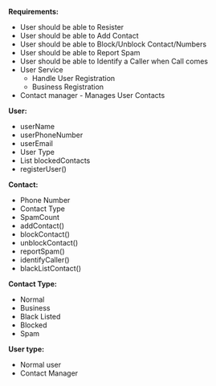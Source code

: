 **Requirements:**

- User should be able to Resister
- User should be able to Add Contact
- User should be able to Block/Unblock Contact/Numbers
- User should be able to Report Spam
- User should be able to Identify a Caller when Call comes
- User Service
  - Handle User Registration
  - Business Registration
- Contact manager - Manages User Contacts


**User:**
- userName
- userPhoneNumber
- userEmail
- User Type
- List<Contacts> blockedContacts
- registerUser()

**Contact:**
- Phone Number
- Contact Type
- SpamCount
- addContact()
- blockContact()
- unblockContact()
- reportSpam()
- identifyCaller()
- blackListContact()

**Contact Type:**
- Normal
- Business 
- Black Listed 
- Blocked 
- Spam

**User type:**
- Normal user
- Contact Manager